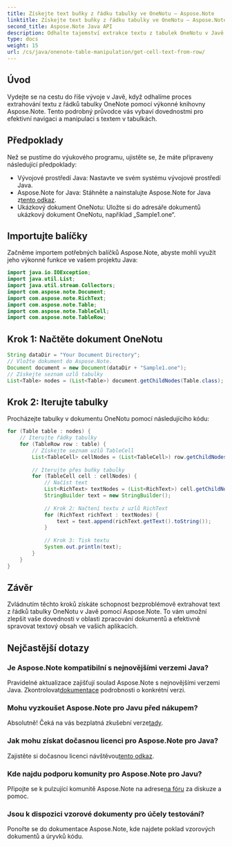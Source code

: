 ```yaml
---
title: Získejte text buňky z řádku tabulky ve OneNotu – Aspose.Note
linktitle: Získejte text buňky z řádku tabulky ve OneNotu – Aspose.Note
second_title: Aspose.Note Java API
description: Odhalte tajemství extrakce textu z tabulek OneNotu v Javě pomocí Aspose.Note. Postupujte podle našeho podrobného průvodce a zdokonalte své dovednosti v oblasti zpracování dokumentů.
type: docs
weight: 15
url: /cs/java/onenote-table-manipulation/get-cell-text-from-row/
---
```

## Úvod
Vydejte se na cestu do říše vývoje v Javě, když odhalíme proces extrahování textu z řádků tabulky OneNote pomocí výkonné knihovny Aspose.Note. Tento podrobný průvodce vás vybaví dovednostmi pro efektivní navigaci a manipulaci s textem v tabulkách.
## Předpoklady
Než se pustíme do výukového programu, ujistěte se, že máte připraveny následující předpoklady:
- Vývojové prostředí Java: Nastavte ve svém systému vývojové prostředí Java.
-  Aspose.Note for Java: Stáhněte a nainstalujte Aspose.Note for Java z[tento odkaz](https://releases.aspose.com/note/java/).
- Ukázkový dokument OneNotu: Uložte si do adresáře dokumentů ukázkový dokument OneNotu, například „Sample1.one“.
## Importujte balíčky
Začněme importem potřebných balíčků Aspose.Note, abyste mohli využít jeho výkonné funkce ve vašem projektu Java:
```java
import java.io.IOException;
import java.util.List;
import java.util.stream.Collectors;
import com.aspose.note.Document;
import com.aspose.note.RichText;
import com.aspose.note.Table;
import com.aspose.note.TableCell;
import com.aspose.note.TableRow;
```
## Krok 1: Načtěte dokument OneNotu
```java
String dataDir = "Your Document Directory";
// Vložte dokument do Aspose.Note.
Document document = new Document(dataDir + "Sample1.one");
// Získejte seznam uzlů tabulky
List<Table> nodes = (List<Table>) document.getChildNodes(Table.class);
```
## Krok 2: Iterujte tabulky
Procházejte tabulky v dokumentu OneNotu pomocí následujícího kódu:
```java
for (Table table : nodes) {
    // Iterujte řádky tabulky
    for (TableRow row : table) {
        // Získejte seznam uzlů TableCell
        List<TableCell> cellNodes = (List<TableCell>) row.getChildNodes(TableCell.class);
        
        // Iterujte přes buňky tabulky
        for (TableCell cell : cellNodes) {
            // Načíst text
            List<RichText> textNodes = (List<RichText>) cell.getChildNodes(RichText.class);
            StringBuilder text = new StringBuilder();
            
            // Krok 2: Načtení textu z uzlů RichText
            for (RichText richText : textNodes) {
                text = text.append(richText.getText().toString());
            }
            
            // Krok 3: Tisk textu
            System.out.println(text);
        }
    }
}
```
## Závěr
Zvládnutím těchto kroků získáte schopnost bezproblémově extrahovat text z řádků tabulky OneNotu v Javě pomocí Aspose.Note. To vám umožní zlepšit vaše dovednosti v oblasti zpracování dokumentů a efektivně spravovat textový obsah ve vašich aplikacích.
## Nejčastější dotazy
### Je Aspose.Note kompatibilní s nejnovějšími verzemi Java?
 Pravidelné aktualizace zajišťují soulad Aspose.Note s nejnovějšími verzemi Java. Zkontrolovat[dokumentace](https://reference.aspose.com/note/java/) podrobnosti o konkrétní verzi.
### Mohu vyzkoušet Aspose.Note pro Javu před nákupem?
Absolutně! Čeká na vás bezplatná zkušební verze[tady](https://releases.aspose.com/).
### Jak mohu získat dočasnou licenci pro Aspose.Note pro Java?
 Zajistěte si dočasnou licenci návštěvou[tento odkaz](https://purchase.aspose.com/temporary-license/).
### Kde najdu podporu komunity pro Aspose.Note pro Javu?
 Připojte se k pulzující komunitě Aspose.Note na adrese[na fóru](https://forum.aspose.com/c/note/28) za diskuze a pomoc.
### Jsou k dispozici vzorové dokumenty pro účely testování?
Ponořte se do dokumentace Aspose.Note, kde najdete poklad vzorových dokumentů a úryvků kódu.